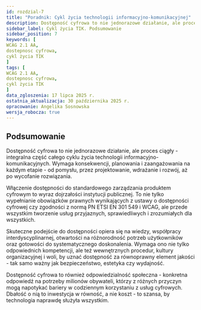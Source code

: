 ```yaml
---
id: rozdzial-7
title: "Poradnik: Cykl życia technologii informacyjno-komunikacyjnej"
description: Dostępność cyfrowa to nie jednorazowe działanie, ale proces ciągły - integralna część całego cyklu życia technologii informacyjno-komunikacyjnych.
sidebar_label: Cykl życia TIK. Podsumowanie
sidebar_position: 7 
keywords: [
WCAG 2.1 AA, 
dostepnosc cyfrowa, 
cykl życia TIK
]
tags: [
WCAG 2.1 AA, 
dostepnosc cyfrowa, 
cykl życia TIK
]
data_zgloszenia: 17 lipca 2025 r.
ostatnia_aktualizacja: 30 października 2025 r.
opracowanie: Angelika Sosnowska
wersja_robocza: true
---
```


## Podsumowanie

Dostępność cyfrowa to nie jednorazowe działanie, ale proces ciągły -
integralna część całego cyklu życia technologii
informacyjno-komunikacyjnych. Wymaga konsekwencji, planowania i
zaangażowania na każdym etapie - od pomysłu, przez projektowanie,
wdrażanie i rozwój, aż po wycofanie rozwiązania.

Włączenie dostępności do standardowego zarządzania produktem cyfrowym to
wyraz dojrzałości instytucji publicznej. To nie tylko wypełnianie
obowiązków prawnych wynikających z ustawy o dostępności cyfrowej czy
zgodności z normą PN ETSI EN 301 549 i WCAG, ale przede wszystkim tworzenie
usług przyjaznych, sprawiedliwych i zrozumiałych dla wszystkich.

Skuteczne podejście do dostępności opiera się na wiedzy, współpracy
interdyscyplinarnej, otwartości na różnorodność potrzeb użytkowników
oraz gotowości do systematycznego doskonalenia. Wymaga ono nie tylko
odpowiednich kompetencji, ale też wewnętrznych procedur, kultury
organizacyjnej i woli, by uznać dostępność za równoprawny element
jakości - tak samo ważny jak bezpieczeństwo, estetyka czy wydajność.

Dostępność cyfrowa to również odpowiedzialność społeczna - konkretna
odpowiedź na potrzeby milionów obywateli, którzy z różnych przyczyn mogą
napotykać bariery w codziennym korzystaniu z usług cyfrowych. Dbałość o
nią to inwestycja w równość, a nie koszt - to szansa, by technologia
naprawdę służyła wszystkim.
